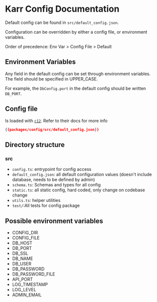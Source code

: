 # Karr Config Documentation

Default config can be found in `src/default_config.json`.

Configuration can be overridden by either a config file, or environment variables.

Order of precedence: Env Var > Config File > Default

## Environment Variables

Any field in the default config can be set through environment variables. The field should
be specified in UPPER_CASE.

For example, the `DbConfig.port` in the default config should be written `DB_PORT`.

## Config file

Is loaded with [`c12`](https://github.com/unjs/c12). Refer to their docs for more info

```json
{{packages/config/src/default_config.json}}
```

## Directory structure

### src

- `config.ts`: entrypoint for config access
- `default_config.json`: all default configuration values (doesn't include database, needs
  to be defined by admin)
- `schema.ts`: Schemas and types for all config
- `static.ts`: all static config, hard coded, only change on codebase change
- `utils.ts`: helper utilities
- `test/`:All tests for config package

## Possible environment variables

- CONFIG_DIR
- CONFIG_FILE
- DB_HOST
- DB_PORT
- DB_SSL
- DB_NAME
- DB_USER
- DB_PASSWORD
- DB_PASSWORD_FILE
- API_PORT
- LOG_TIMESTAMP
- LOG_LEVEL
- ADMIN_EMAIL
